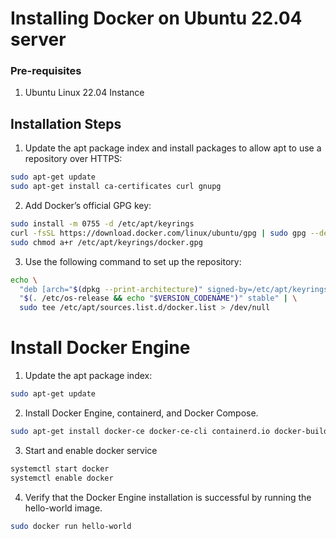 # Installing Docker on Ubuntu 22.04 server

### Pre-requisites
1. Ubuntu Linux 22.04 Instance

## Installation Steps

1. Update the apt package index and install packages to allow apt to use a repository over HTTPS:
```sh 
sudo apt-get update
sudo apt-get install ca-certificates curl gnupg
```
2. Add Docker’s official GPG key:
```sh
sudo install -m 0755 -d /etc/apt/keyrings
curl -fsSL https://download.docker.com/linux/ubuntu/gpg | sudo gpg --dearmor -o /etc/apt/keyrings/docker.gpg
sudo chmod a+r /etc/apt/keyrings/docker.gpg
```
3. Use the following command to set up the repository:
```sh
echo \
  "deb [arch="$(dpkg --print-architecture)" signed-by=/etc/apt/keyrings/docker.gpg] https://download.docker.com/linux/ubuntu \
  "$(. /etc/os-release && echo "$VERSION_CODENAME")" stable" | \
  sudo tee /etc/apt/sources.list.d/docker.list > /dev/null
  ```
   # Install Docker Engine
   1. Update the apt package index:
   ```sh
   sudo apt-get update
   ```
   2. Install Docker Engine, containerd, and Docker Compose.
   ```sh
   sudo apt-get install docker-ce docker-ce-cli containerd.io docker-buildx-plugin docker-compose-plugin
   ```
   3. Start and enable docker service
   ```sh
   systemctl start docker
   systemctl enable docker
   ```
   4. Verify that the Docker Engine installation is successful by running the hello-world image.
   ```sh
   sudo docker run hello-world
   ```
   
